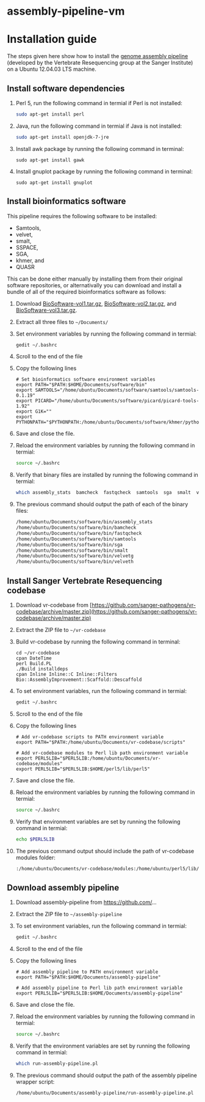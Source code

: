 # assembly-pipeline-vm


# Installation guide

The steps given here show how to install the [genome assembly pipeline](https://github.com/sanger-pathogens/vr-codebase) (developed by the Vertebrate Resequencing group at the Sanger Institute) on a Ubuntu 12.04.03 LTS machine.

## Install software dependencies

1. Perl 5, run the following command in termial if Perl is not installed:

    ```bash
    sudo apt-get install perl
    ```
    
2. Java, run the following command in termial if Java is not installed:

    ```bash
    sudo apt-get install openjdk-7-jre
    ```
    
3. Install awk package by running the following command in terminal:

    ```
    sudo apt-get install gawk 
    ```
    
4. Install gnuplot package by running the following command in terminal:

    ```
    sudo apt-get install gnuplot 
    ```
    

## Install bioinformatics software

This pipeline requires the following software to be installed:
* Samtools,
* velvet, 
* smalt, 
* SSPACE, 
* SGA, 
* khmer, and
* QUASR

This can be done either manually by installing them from their original software repositories, or
alternativally you can download and install a bundle of all of the required bioinformatics software as follows:

1. Download [BioSoftware-vol1.tar.gz](BioSoftware-1.tar.gz),  [BioSoftware-vol2.tar.gz](BioSoftware-2.tar.gz), and [BioSoftware-vol3.tar.gz](BioSoftware-3.tar.gz).
2. Extract all three files to `~/Documents/`
3. Set environment variables by running the following command in termial:

    ```bash
   gedit ~/.bashrc
    ```
    
4. Scroll to the end of the file
5. Copy the following lines

    ```
    # Set bioinformatics software environment variables 
    export PATH="$PATH:$HOME/Documents/software/bin"
    export SAMTOOLS="/home/ubuntu/Documents/software/samtools/samtools-0.1.19"
    export PICARD="/home/ubuntu/Documents/software/picard/picard-tools-1.92"
    export G1K=""
    export PYTHONPATH="$PYTHONPATH:/home/ubuntu/Documents/software/khmer/python"
    
    ```

6. Save and close the file.
7. Reload the environment variables by running the following command in termial:

    ```bash
    source ~/.bashrc
    ```
8. Verify that binary files are installed by running the following command in termial:

    ```bash
    which assembly_stats  bamcheck  fastqcheck  samtools  sga  smalt  velvetg  velveth 
    ```
9. The previous command should output the path of each of the binary files:

    ```bash
    /home/ubuntu/Documents/software/bin/assembly_stats
    /home/ubuntu/Documents/software/bin/bamcheck
    /home/ubuntu/Documents/software/bin/fastqcheck
    /home/ubuntu/Documents/software/bin/samtools
    /home/ubuntu/Documents/software/bin/sga
    /home/ubuntu/Documents/software/bin/smalt
    /home/ubuntu/Documents/software/bin/velvetg
    /home/ubuntu/Documents/software/bin/velveth
    
    ```


## Install Sanger Vertebrate Resequencing codebase

1. Download vr-codebase from [https://github.com/sanger-pathogens/vr-codebase/archive/master.zip](https://github.com/sanger-pathogens/vr-codebase/archive/master.zip)
2. Extract the ZIP file to `~/vr-codebase`
3. Build vr-codebase by running the following command in terminal:

    ```
    cd ~/vr-codebase
    cpan DateTime
    perl Build.PL
    ./Build installdeps
    cpan Inline Inline::C Inline::Filters Bio::AssemblyImprovement::Scaffold::Descaffold
    ```
4. To set environment variables, run the following command in termial:

    ```bash
    gedit ~/.bashrc
    ```
5. Scroll to the end of the file
6. Copy the following lines

    ```
    # Add vr-codebase scripts to PATH environment variable
    export PATH="$PATH:/home/ubuntu/Documents/vr-codebase/scripts"
    
    # Add vr-codebase modules to Perl lib path environment variable
    export PERL5LIB="$PERL5LIB:/home/ubuntu/Documents/vr-codebase/modules"
    export PERL5LIB="$PERL5LIB:$HOME/perl5/lib/perl5"
    
    ```

7. Save and close the file.
8. Reload the environment variables by running the following command in termial:

    ```bash
    source ~/.bashrc
    ```
9. Verify that environment variables are set by running the following command in termial:

    ```bash
    echo $PERL5LIB 
    ```
9. The previous command output should include the path of vr-codebase modules folder:

    ```bash
    :/home/ubuntu/Documents/vr-codebase/modules:/home/ubuntu/perl5/lib/perl5
    ```

## Download assembly pipeline 

1. Download assembly-pipeline from https://github.com/...
2. Extract the ZIP file to `~/assembly-pipeline`
3. To set environment variables, run the following command in termial:

    ```bash
    gedit ~/.bashrc
    ```
4. Scroll to the end of the file
5. Copy the following lines

    ```
    # Add assembly pipeline to PATH environment variable
    export PATH="$PATH:$HOME/Documents/assembly-pipeline"
    
    # Add assembly pipeline to Perl lib path environment variable
    export PERL5LIB="$PERL5LIB:$HOME/Documents/assembly-pipeline"
    
    ```

6. Save and close the file.
7. Reload the environment variables by running the following command in termial:

    ```bash
    source ~/.bashrc
    ```
8. Verify that the environment variables are set by running the following command in termial:

    ```bash
    which run-assembly-pipeline.pl 
    ```
9. The previous command should output the path of the assembly pipeline wrapper script:

    ```bash
    /home/ubuntu/Documents/assembly-pipeline/run-assembly-pipeline.pl
    ```







